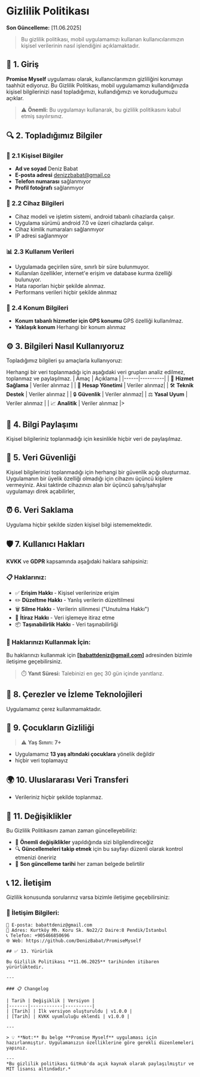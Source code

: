 # Gizlilik Politikası

**Son Güncelleme:** [11.06.2025]

> Bu gizlilik politikası, mobil uygulamamızı kullanan kullanıcılarımızın kişisel verilerinin nasıl işlendiğini açıklamaktadır.

## 📱 1. Giriş

**Promise Myself** uygulaması olarak, kullanıcılarımızın gizliliğini korumayı taahhüt ediyoruz. Bu Gizlilik Politikası, mobil uygulamamızı kullandığınızda kişisel bilgilerinizi nasıl topladığımızı, kullandığımızı ve koruduğumuzu açıklar.

> ⚠️ **Önemli:** Bu uygulamayı kullanarak, bu gizlilik politikasını kabul etmiş sayılırsınız.

## 🔍 2. Topladığımız Bilgiler

### 👤 2.1 Kişisel Bilgiler
- **Ad ve soyad** Deniz Babat
- **E-posta adresi** denizzbabat@gmail.co
- **Telefon numarası** sağlanmıyor
- **Profil fotoğrafı** sağlanmıyor

### 📱 2.2 Cihaz Bilgileri
- Cihaz modeli ve işletim sistemi, android tabanlı cihazlarda çalışır.
- Uygulama sürümü android 7.0 ve üzeri cihazlarda çalışır.
- Cihaz kimlik numaraları sağlanmıyor
- IP adresi sağlanmıyor

### 📊 2.3 Kullanım Verileri
- Uygulamada geçirilen süre, sınırlı bir süre bulunmuyor.
- Kullanılan özellikler, internet'e erişim ve database kurma özelliği bulunuyor.
- Hata raporları hiçbir şekilde alınmaz.
- Performans verileri hiçbir şekilde alınmaz

### 📍 2.4 Konum Bilgileri
- **Konum tabanlı hizmetler için GPS konumu** GPS özelliği kullanılmaz.
- **Yaklaşık konum** Herhangi bir konum alınmaz

## ⚙️ 3. Bilgileri Nasıl Kullanıyoruz

Topladığımız bilgileri şu amaçlarla kullanıyoruz:

Herhangi bir veri toplanmadığı için aşağıdaki veri grupları analiz edilmez, toplanmaz ve paylaşılmaz.
| Amaç | Açıklama |
|------|----------|
| 🔧 **Hizmet Sağlama** | Veriler alınmaz |
| 👥 **Hesap Yönetimi** | Veriler alınmaz|
| 🛠️ **Teknik Destek** | Veriler alınmaz |
| 🔒 **Güvenlik** | Veriler alınmaz|
| ⚖️ **Yasal Uyum** | Veriler alınmaz |
| 📈 **Analitik** | Veriler alınmaz |>

## 🤝 4. Bilgi Paylaşımı

Kişisel bilgileriniz toplanmadığı için kesinlikle hiçbir veri de paylaşılmaz.


## 🔐 5. Veri Güvenliği

Kişisel bilgilerinizi toplanmadığı için herhangi bir güvenlik açığı oluşturmaz. Uygulamanın bir üyelik özelliği olmadığı için cihazını üçüncü kişilere vermeyiniz. Aksi taktirde cihazınızı alan bir üçüncü şahış/şahışlar uygulamayı direk açabilirler,


## ⏰ 6. Veri Saklama

Uygulama hiçbir şekilde sizden kişisel bilgi istememektedir.

## 🛡️ 7. Kullanıcı Hakları

**KVKK** ve **GDPR** kapsamında aşağıdaki haklara sahipsiniz:

### 📋 Haklarınız:
- ✅ **Erişim Hakkı** - Kişisel verilerinize erişim
- ✏️ **Düzeltme Hakkı** - Yanlış verilerin düzeltilmesi
- 🗑️ **Silme Hakkı** - Verilerin silinmesi ("Unutulma Hakkı")
- 🚫 **İtiraz Hakkı** - Veri işlemeye itiraz etme
- 📦 **Taşınabilirlik Hakkı** - Veri taşınabilirliği

### 📧 Haklarınızı Kullanmak İçin:
Bu haklarınızı kullanmak için **[babattdeniz@gmail.com]** adresinden bizimle iletişime geçebilirsiniz.

> ⏱️ **Yanıt Süresi:** Talebinizi en geç 30 gün içinde yanıtlarız.

## 🍪 8. Çerezler ve İzleme Teknolojileri

Uygulamamız çerez kullanmamaktadır.

## 👶 9. Çocukların Gizliliği

> ⚠️ **Yaş Sınırı: 7+**

- Uygulamamız **13 yaş altındaki çocuklara** yönelik değildir
- hiçbir veri toplamayız

## 🌍 10. Uluslararası Veri Transferi

- Verileriniz hiçbir şekilde toplanmaz.

## 🔄 11. Değişiklikler

Bu Gizlilik Politikasını zaman zaman güncelleyebiliriz:

- 📧 **Önemli değişiklikler** yapıldığında sizi bilgilendireceğiz
- 🔍 **Güncellemeleri takip etmek** için bu sayfayı düzenli olarak kontrol etmenizi öneririz
- 📅 **Son güncelleme tarihi** her zaman belgede belirtilir

## 📞 12. İletişim

Gizlilik konusunda sorularınız varsa bizimle iletişime geçebilirsiniz:

### 📧 İletişim Bilgileri:
```
📧 E-posta: babattdeniz@gmail.com
🏢 Adres: Kurtköy Mh. Koru Sk. No22/2 Daire:8 Pendik/İstanbul
📞 Telefon: +905466850696
🌐 Web: https://github.com/DenizBabat/PromiseMyself

## ✅ 13. Yürürlük

Bu Gizlilik Politikası **11.06.2025** tarihinden itibaren yürürlüktedir.

---

### 📋 Changelog

| Tarih | Değişiklik | Versiyon |
|-------|------------|----------|
| [Tarih] | İlk versiyon oluşturuldu | v1.0.0 |
| [Tarih] | KVKK uyumluluğu eklendi | v1.0.0 |

---

> 💡 **Not:** Bu belge **Promise Myself** uygulaması için hazırlanmıştır. Uygulamanızın özelliklerine göre gerekli düzenlemeleri yapınız.

---
*Bu gizlilik politikası GitHub'da açık kaynak olarak paylaşılmıştır ve MIT lisansı altındadır.*
